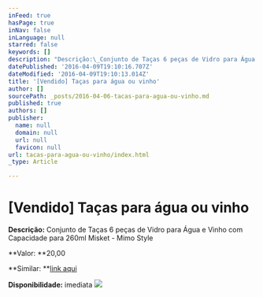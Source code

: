 ```yaml
---
inFeed: true
hasPage: true
inNav: false
inLanguage: null
starred: false
keywords: []
description: "Descrição:\_Conjunto de Taças 6 peças de Vidro para Água e Vinho com Capacidade para 260ml Misket - Mimo Style"
datePublished: '2016-04-09T19:10:16.707Z'
dateModified: '2016-04-09T19:10:13.014Z'
title: '[Vendido] Taças para água ou vinho'
author: []
sourcePath: _posts/2016-04-06-tacas-para-agua-ou-vinho.md
published: true
authors: []
publisher:
  name: null
  domain: null
  url: null
  favicon: null
url: tacas-para-agua-ou-vinho/index.html
_type: Article

---
```

# \[Vendido\] Taças para água ou vinho

**Descrição:** Conjunto de Taças 6 peças de Vidro para Água e Vinho com Capacidade para 260ml Misket - Mimo Style

**Valor: **20,00

**Similar: **[link aqui][0]

**Disponibilidade:** imediata
![](https://the-grid-user-content.s3-us-west-2.amazonaws.com/ace9052f-2b14-4758-952d-a7d1936f19b7.jpg)

[0]: http://www.eletroshopping.com.br/Produto/Conjunto-de-Tacas-6-pecas-de-Vidro-para-Agua-e-Vinho-com-Capacidade-para-260ml-Misket-Mimo-Style/805-830-3475-569867